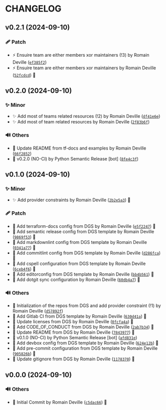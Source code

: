 <!-- markdownlint-disable-file -->
# CHANGELOG

## v0.2.1 (2024-09-10)

### 🩹 Patch

  * ⚡️ Ensuire team are either members xor maintainers (!3) by Romain Deville ([`ef385f2`](https://framagit.org/rdeville-public/terraform/module-github-teams/-/commit/ef385f23e80e723ef633f08dd785419ae577186d))
  * ⚡️ Ensuire team are either members xor maintainers by Romain Deville ([`52fcdcd`](https://framagit.org/rdeville-public/terraform/module-github-teams/-/commit/52fcdcd4f66fa5ae9fb7b0c29efcdf2f1026f179)) 🔏

## v0.2.0 (2024-09-10)

### ✨ Minor

  * ✨ Add most of teams related resources (!2) by Romain Deville ([`df41e6e`](https://framagit.org/rdeville-public/terraform/module-github-teams/-/commit/df41e6e2f20b23ec1dad0d948f4ae8679027d5ec))
  * ✨ Add most of team related resources by Romain Deville ([`2f83b6f`](https://framagit.org/rdeville-public/terraform/module-github-teams/-/commit/2f83b6f7ce6806df01059de99c20d1f9a639dd49))

### 🔊 Others

  * 📝 Update README from tf-docs and examples by Romain Deville ([`66f2852`](https://framagit.org/rdeville-public/terraform/module-github-teams/-/commit/66f285262ecc3a1a86b73e03a2ba585cfaa2e1f0))
  * 🔖 v0.2.0 (NO-CI) by Python Semantic Release [bot] ([`8fe4c3f`](https://framagit.org/rdeville-public/terraform/module-github-teams/-/commit/8fe4c3f2fee103255171dff3339815e73361b03f))

## v0.1.0 (2024-09-10)

### ✨ Minor

  * ✨ Add provider constraints by Romain Deville ([`2b2e5a3`](https://framagit.org/rdeville-public/terraform/module-github-teams/-/commit/2b2e5a33ba3c2d2ba3361a6f54ff94af0fcf4cd0)) 🔏

### 🩹 Patch

  * 🔧 Add terraform-docs config from DGS by Romain Deville ([`e5f2247`](https://framagit.org/rdeville-public/terraform/module-github-teams/-/commit/e5f2247160876b411d1a96162accf7b8aae81322)) 🔏
  * 🔧 Add semantic release config from DGS template by Romain Deville ([`9869f53`](https://framagit.org/rdeville-public/terraform/module-github-teams/-/commit/9869f532f05565dd102ce17aa6034e3b1a2e2420)) 🔏
  * 🔧 Add markdownlint config from DGS template by Romain Deville ([`0341a77`](https://framagit.org/rdeville-public/terraform/module-github-teams/-/commit/0341a770e282f2fdc122de2ffa1b73c11c594860)) 🔏
  * 🔧 Add commitlint config from DGS template by Romain Deville ([`d286fca`](https://framagit.org/rdeville-public/terraform/module-github-teams/-/commit/d286fcacc447fec7b981aa8b10c0db6f3b06b2c7)) 🔏
  * 🔧 Add cspell configuration from DGS template by Romain Deville ([`6ceb4f6`](https://framagit.org/rdeville-public/terraform/module-github-teams/-/commit/6ceb4f645ca089725d594474d05187ccbfdfc77e)) 🔏
  * 🔧 Add editorconfig from DGS template by Romain Deville ([`bb4b561`](https://framagit.org/rdeville-public/terraform/module-github-teams/-/commit/bb4b5612e51c650850df8680a2de55a4c0201d03)) 🔏
  * 🔧 Add dotgit sync configuration by Romain Deville ([`60db4a7`](https://framagit.org/rdeville-public/terraform/module-github-teams/-/commit/60db4a70bcb6eb341dc40394ba8c1950daf9a448)) 🔏

### 🔊 Others

  * 🎉 Initialization of the repos from DGS and add provider constraint (!1) by Romain Deville ([`d57892f`](https://framagit.org/rdeville-public/terraform/module-github-teams/-/commit/d57892fc51a79e557874ea4933dd5a429028b371))
  * 👷 Add Gitlab CI from DGS template by Romain Deville ([`630d41a`](https://framagit.org/rdeville-public/terraform/module-github-teams/-/commit/630d41ac729c9c752caab69f7f18684e26095c1b)) 🔏
  * 📄 Update licenses from DGS by Romain Deville ([`0fcfa4a`](https://framagit.org/rdeville-public/terraform/module-github-teams/-/commit/0fcfa4a507dcb37f05caa59271e8e5eb2943d081)) 🔏
  * 📝 Add CODE_OF_CONDUCT from DGS by Romain Deville ([`2ab7b34`](https://framagit.org/rdeville-public/terraform/module-github-teams/-/commit/2ab7b34ae52579afa72e5c99653879ba7776704e)) 🔏
  * 📝 Update README from DGS by Romain Deville ([`7843977`](https://framagit.org/rdeville-public/terraform/module-github-teams/-/commit/7843977b16bcb80adbee9bf6b630c4458d316c2c)) 🔏
  * 🔖 v0.1.0 (NO-CI) by Python Semantic Release [bot] ([`afd831e`](https://framagit.org/rdeville-public/terraform/module-github-teams/-/commit/afd831ed741935ca85424436a7b9164120575a8e))
  * 🔨 Add devbox config from DGS template by Romain Deville ([`624e12b`](https://framagit.org/rdeville-public/terraform/module-github-teams/-/commit/624e12b603d1acc1b8551d89c12368283708f4a3)) 🔏
  * 🔨 Add pre-commit configuration from DGS template by Romain Deville ([`905826b`](https://framagit.org/rdeville-public/terraform/module-github-teams/-/commit/905826bc44d59be20032dd180a0f05f26f698f5e)) 🔏
  * 🙈 Update gitignore from DGS by Romain Deville ([`1178370`](https://framagit.org/rdeville-public/terraform/module-github-teams/-/commit/1178370246f197b13ba41289cc108ef8dfb20bf9)) 🔏

## v0.0.0 (2024-09-10)

### 🔊 Others

  * 🎉 Initial Commit by Romain Deville ([`c5dac66`](https://framagit.org/rdeville-public/terraform/module-github-teams/-/commit/c5dac66f3eda943b5a4297d6ddfdcebeb878ca2b)) 🔏
